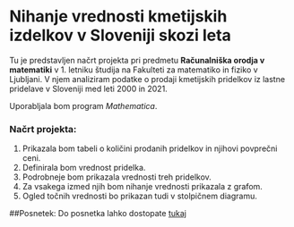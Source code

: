 # Nihanje vrednosti kmetijskih izdelkov v Sloveniji skozi leta
Tu je predstavljen načrt projekta pri predmetu **Računalniška orodja v matematiki** v 1. letniku študija na Fakulteti za matematiko in fiziko v Ljubljani.
V njem analiziram podatke o prodaji kmetijskih pridelkov iz lastne pridelave v Sloveniji med leti 2000 in 2021. 

Uporabljala bom program *Mathematica*.

### Načrt projekta:
1. Prikazala bom tabeli o količini prodanih pridelkov in njihovi povprečni ceni.
2. Definirala bom vrednost pridelka.
3. Podrobneje bom prikazala vrednosti treh pridelkov.
4. Za vsakega izmed njih bom nihanje vrednosti prikazala z grafom.
5. Ogled točnih vrednosti bo prikazan tudi v stolpičnem diagramu.

##Posnetek:
Do posnetka lahko dostopate [tukaj](https://youtu.be/aQWnipS_--k)
